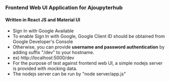 ### Frontend Web UI Application for Ajoupyterhub

#### Written in React JS and Material UI

- Sign In with Google Available
- To enable Sign In with Google, Google Client ID should be obtained from Google Developer's Console
- Otherwise, you can provide **username and password authentication** by adding suffix "/dev" to your hostname.
- ex) http://localhost:5000/dev
- For the purpose of test against frontend web UI, a simple nodejs server is provided with mocking data.
- The nodejs server can be run by "node server/app.js" 


